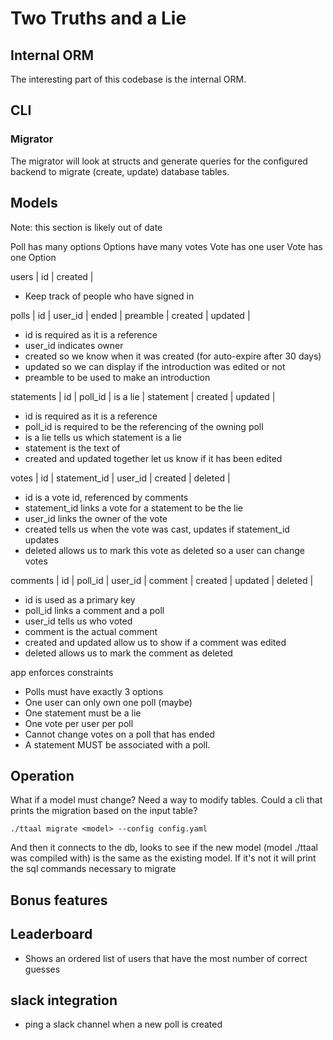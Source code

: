 # Two Truths and a Lie

## Internal ORM

The interesting part of this codebase is the internal ORM.

## CLI

### Migrator

The migrator will look at structs and generate queries for the configured backend to migrate (create, update) database tables.

## Models

Note: this section is likely out of date

Poll has many options
Options have many votes
Vote has one user
Vote has one Option

users
| id | created |
* Keep track of people who have signed in

polls
| id | user_id | ended | preamble | created | updated |
* id is required as it is a reference
* user_id indicates owner
* created so we know when it was created (for auto-expire after 30 days)
* updated so we can display if the introduction was edited or not
* preamble to be used to make an introduction

statements
| id | poll_id | is a lie | statement | created | updated |
* id is required as it is a reference
* poll_id is required to be the referencing of the owning poll
* is a lie tells us which statement is a lie
* statement is the text of
* created and updated together let us know if it has been edited

votes
| id | statement_id | user_id | created | deleted |
* id is a vote id, referenced by comments
* statement_id links a vote for a statement to be the lie
* user_id links the owner of the vote
* created tells us when the vote was cast, updates if statement_id updates
* deleted allows us to mark this vote as deleted so a user can change votes

comments
| id | poll_id | user_id | comment | created | updated | deleted |
* id is used as a primary key
* poll_id links a comment and a poll
* user_id tells us who voted
* comment is the actual comment
* created and updated allow us to show if a comment was edited
* deleted allows us to mark the comment as deleted

app enforces constraints
* Polls must have exactly 3 options
* One user can only own one poll (maybe)
* One statement must be a lie
* One vote per user per poll
* Cannot change votes on a poll that has ended
* A statement MUST be associated with a poll.


## Operation

What if a model must change?
Need a way to modify tables. Could a cli that prints the migration based on the input table?

`./ttaal migrate <model> --config config.yaml`

And then it connects to the db, looks to see if the new model (model ./ttaal was compiled with) is the same as the existing model.
If it's not it will print the sql commands necessary to migrate

## Bonus features

## Leaderboard
 - Shows an ordered list of users that have the most number of correct guesses

## slack integration
 - ping a slack channel when a new poll is created

